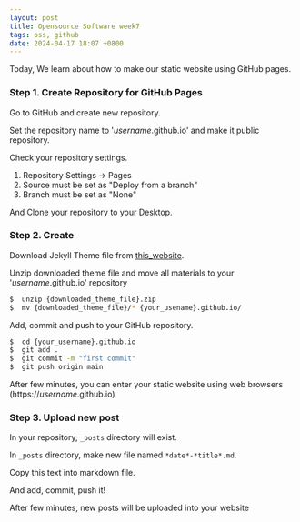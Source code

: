 ```yaml
---
layout: post
title: Opensource Software week7
tags: oss, github
date: 2024-04-17 18:07 +0800
---
```


Today, We learn about how to make our static website using GitHub pages.

### Step 1. Create Repository for GitHub Pages

Go to GitHub and create new repository.

Set the repository name to '*username*.github.io' and make it public repository.

Check your repository settings.

1. Repository Settings -> Pages
2. Source must be set as "Deploy from a branch"
3. Branch must be set as "None"

And Clone your repository to your Desktop.

### Step 2. Create

Download Jekyll Theme file from [this_website](http://jekyllthemes.org).

Unzip downloaded theme file and move all materials to your '*username*.github.io' repository

```bash
$  unzip {downloaded_theme_file}.zip
$  mv {downloaded_theme_file}/* {your_usename}.github.io/
```

Add, commit and push to your GitHub repository.

```bash
$  cd {your_username}.github.io
$  git add .
$  git commit -m "first commit"
$  git push origin main
```

After few minutes, you can enter your static website using web browsers (https://*username*.github.io)

### Step 3. Upload new post

In your repository, `_posts` directory will exist.

In `_posts` directory, make new file named `*date*-*title*.md`.

Copy this text into markdown file.

And add, commit, push it!

After few minutes, new posts will be uploaded into your website